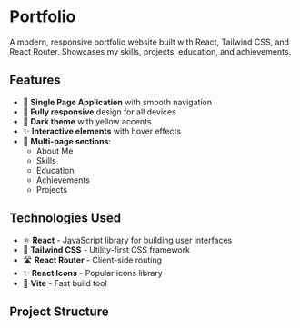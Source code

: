 # Portfolio

A modern, responsive portfolio website built with React, Tailwind CSS, and React Router. Showcases my skills, projects, education, and achievements.

## Features

- 🚀 **Single Page Application** with smooth navigation
- 📱 **Fully responsive** design for all devices
- 🎨 **Dark theme** with yellow accents
- ✨ **Interactive elements** with hover effects
- 📄 **Multi-page sections**:
  - About Me
  - Skills
  - Education
  - Achievements
  - Projects

## Technologies Used

- ⚛️ **React** - JavaScript library for building user interfaces
- 🎨 **Tailwind CSS** - Utility-first CSS framework
- 🛣️ **React Router** - Client-side routing
- ✨ **React Icons** - Popular icons library
- 🚀 **Vite** - Fast build tool

## Project Structure
